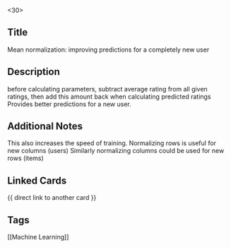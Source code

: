 <30>

## Title
Mean normalization: improving predictions for a completely new user

## Description
before calculating parameters, subtract average rating from all given ratings, then add this amount back when calculating predicted ratings
Provides better predictions for a new user.

## Additional Notes
This also increases the speed of training.
Normalizing rows is useful for new columns (users)
Similarly normalizing columns could be used for new rows (items)

## Linked Cards
{{ direct link to another card }}

## Tags
[[Machine Learning]] 
